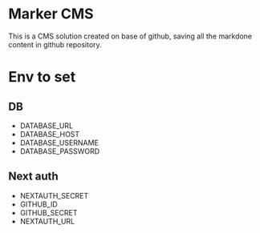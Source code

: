 # Marker CMS

This is a CMS solution created on base of github, saving all the markdone content in github repository.

# Env to set

## DB

- DATABASE_URL
- DATABASE_HOST
- DATABASE_USERNAME
- DATABASE_PASSWORD

## Next auth

- NEXTAUTH_SECRET
- GITHUB_ID
- GITHUB_SECRET
- NEXTAUTH_URL
